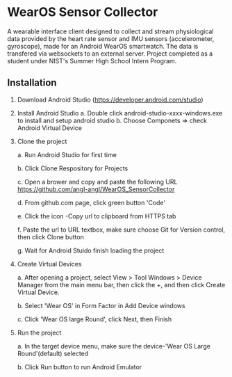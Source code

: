 # WearOS Sensor Collector
A wearable interface client designed to collect and stream physiological data provided by the heart rate sensor and IMU sensors (accelerometer, gyroscope), made for an Android WearOS smartwatch. The data is transfered via websockets to an external server. Project completed as a student under NIST's Summer High School Intern Program.

## Installation 
1. Download Android Studio (https://developer.android.com/studio)
2. Install Android Studio
   a. Double click android-studio-xxxx-windows.exe to install and setup android studio
   b. Choose Componets => check Android Virtual Device

3. Clone the project

   a. Run Android Studio for first time

   b. Click Clone Respository for Projects

   c. Open a brower and copy and paste the following URL
      https://github.com/angl-angl/WearOS_SensorCollector

   d. From github.com page, click green button 'Code'

   e. Click the icon -Copy url to clipboard from HTTPS tab

   f. Paste the url to URL textbox, make sure choose Git for Version control, then click Clone button

   g. Wait for Android Stuido finish loading the project
5. Create Virtual Devices

   a. After opening a project, select View > Tool Windows > Device Manager from the main menu bar, then click the +, and then click Create Virtual Device.

   b. Select 'Wear OS' in Form Factor in Add Device windows

   c. Click 'Wear OS large Round', click Next, then Finish
7. Run the project 

   a. In the target device menu, make sure the device-'Wear OS Large Round'(default) selected

   b. Click Run button to run Android Emulator 
